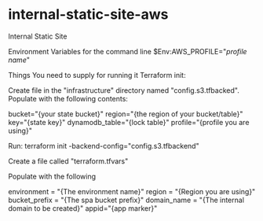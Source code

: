 # internal-static-site-aws
Internal Static Site

Environment Variables for the command line
$Env:AWS_PROFILE="*profile name*"

Things You need to supply for running it
Terraform init:

Create file in the "infrastructure" directory named "config.s3.tfbacked". Populate with the following contents:

bucket="{your state bucket}"
region="{the region of your bucket/table}"
key="{state key}"
dynamodb_table="{lock table}"
profile="{profile you are using}"


Run:
terraform init -backend-config="config.s3.tfbackend"


Create a file called "terraform.tfvars"

Populate with the following


environment = "{The environment name}"
region = "{Region you are using}"
bucket_prefix = "{The spa bucket prefix}"
domain_name = "{The internal domain to be created}"
appid="{app marker}"





















































































































